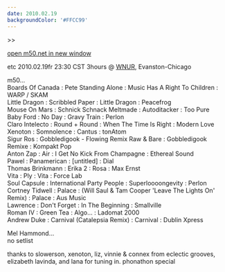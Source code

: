 ```yaml
---
date: 2010.02.19
backgroundColor: '#FFCC99'
---
```


\>>

[open m50.net in new window  
](http://m50.net/)  

etc 2010.02.19fr 23:30 CST 3hours @ [WNUR](http://www.wnur.org/), Evanston-Chicago  


m50...  
Boards Of Canada : Pete Standing Alone : Music Has A Right To Children : WARP / SKAM  
Little Dragon : Scribbled Paper : Little Dragon : Peacefrog  
Mouse On Mars : Schnick Schnack Meltmade : Autoditacker : Too Pure  
Baby Ford : No Day : Gravy Train : Perlon  
Claro Intelecto : Round + Round : When The Time Is Right : Modern Love  
Xenoton : Somnolence : Cantus : tonAtom  
Sigur Ros : Gobbledigook - Flowing Remix Raw & Bare : Gobbledigook Remixe : Kompakt Pop  
Anton Zap : Air : I Get No Kick From Champagne : Ethereal Sound  
Pawel : Panamerican : \[untitled\] : Dial  
Thomas Brinkmann : Erika 2 : Rosa : Max Ernst  
Vita : Ply : Vita : Force Lab  
Soul Capsule : International Party People : Superloooongevity : Perlon  
Cortney Tidwell : Palace : (Will Saul & Tam Cooper 'Leave The Lights On' Remix) : Palace : Aus Music  
Lawrence : Don't Forget : In The Beginning : Smallville  
Roman IV : Green Tea : Algo... : Ladomat 2000  
Andrew Duke : Carnival (Catalepsia Remix) : Carnival : Dublin Xpress  

Mel Hammond...  
no setlist  

thanks to slowerson, xenoton, liz, vinnie & connex from eclectic grooves, elizabeth lavinda, and lana for tuning in. phonathon special